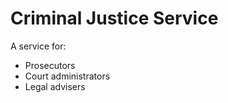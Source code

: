 Criminal Justice Service
========================

A service for:

- Prosecutors
- Court administrators
- Legal advisers
